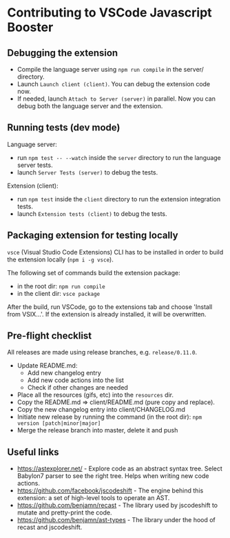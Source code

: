 # Contributing to VSCode Javascript Booster

## Debugging the extension

-   Compile the language server using `npm run compile` in the server/ directory.
-   Launch `Launch client (client)`. You can debug the extension code now.
-   If needed, launch `Attach to Server (server)` in parallel. Now you can debug both the language server and the extension.

## Running tests (dev mode)

Language server:

-   run `npm test -- --watch` inside the `server` directory to run the language server tests.
-   launch `Server Tests (server)` to debug the tests.

Extension (client):

-   run `npm test` inside the `client` directory to run the extension integration tests.
-   launch `Extension tests (client)` to debug the tests.

## Packaging extension for testing locally

`vsce` (Visual Studio Code Extensions) CLI has to be installed in order to build the extension locally (`npm i -g vsce`).

The following set of commands build the extension package:

-   in the root dir: `npm run compile`
-   in the client dir: `vsce package`

After the build, run VSCode, go to the extensions tab and choose 'Install from VSIX...'. If the extension is already installed, it will be overwritten.

## Pre-flight checklist

All releases are made using release branches, e.g. `release/0.11.0`.

-   Update README.md:
    -   Add new changelog entry
    -   Add new code actions into the list
    -   Check if other changes are needed
-   Place all the resources (gifs, etc) into the `resources` dir.
-   Copy the README.md => client/README.md (pure copy and replace).
-   Copy the new changelog entry into client/CHANGELOG.md
-   Initiate new release by running the command (in the root dir): `npm version [patch|minor|major]`
-   Merge the release branch into master, delete it and push

## Useful links

-   https://astexplorer.net/ - Explore code as an abstract syntax tree. Select Babylon7 parser to see the right tree. Helps when writing new code actions.
-   https://github.com/facebook/jscodeshift - The engine behind this extension: a set of high-level tools to operate an AST.
-   https://github.com/benjamn/recast - The library used by jscodeshift to mutate and pretty-print the code.
-   https://github.com/benjamn/ast-types - The library under the hood of recast and jscodeshift.
